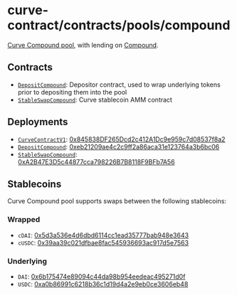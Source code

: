 # curve-contract/contracts/pools/compound

[Curve Compound pool](https://www.curve.fi/compound), with lending on [Compound](https://compound.finance/).

## Contracts

* [`DepositCompound`](DepositCompound.vy): Depositor contract, used to wrap underlying tokens prior to depositing them into the pool
* [`StableSwapCompound`](StableSwapCompound.vy): Curve stablecoin AMM contract

## Deployments

* [`CurveContractV1`](../../tokens/CurveTokenV1.vy): [0x845838DF265Dcd2c412A1Dc9e959c7d08537f8a2](https://etherscan.io/address/0x845838DF265Dcd2c412A1Dc9e959c7d08537f8a2)
* [`DepositCompound`](DepositCompound.vy): [0xeb21209ae4c2c9ff2a86aca31e123764a3b6bc06](https://etherscan.io/address/0xeb21209ae4c2c9ff2a86aca31e123764a3b6bc06)
* [`StableSwapCompound`](StableSwapCompound.vy): [0xA2B47E3D5c44877cca798226B7B8118F9BFb7A56](https://etherscan.io/address/0xA2B47E3D5c44877cca798226B7B8118F9BFb7A56)

## Stablecoins

Curve Compound pool supports swaps between the following stablecoins:

### Wrapped

* `cDAI`: [0x5d3a536e4d6dbd6114cc1ead35777bab948e3643](https://etherscan.io/token/0x5d3a536e4d6dbd6114cc1ead35777bab948e3643)
* `cUSDC`: [0x39aa39c021dfbae8fac545936693ac917d5e7563](https://etherscan.io/token/0x39aa39c021dfbae8fac545936693ac917d5e7563)

### Underlying

* `DAI`: [0x6b175474e89094c44da98b954eedeac495271d0f](https://etherscan.io/token/0x6b175474e89094c44da98b954eedeac495271d0f)
* `USDC`: [0xa0b86991c6218b36c1d19d4a2e9eb0ce3606eb48](https://etherscan.io/token/0xa0b86991c6218b36c1d19d4a2e9eb0ce3606eb48)
